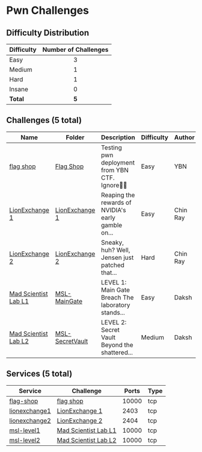
# Pwn Challenges

## Difficulty Distribution
| Difficulty | Number of Challenges |
|------------|:--------------------:|
| Easy | 3 |
| Medium | 1 |
| Hard | 1 |
| Insane | 0 |
| **Total** | **5** |

## Challenges (5 total)
| Name | Folder | Description | Difficulty | Author |
|------|--------|-------------|------------|--------|
| [flag shop](<./Flag Shop>) | [Flag Shop](<./Flag Shop>) | Testing pwn deployment from YBN CTF. Ignore | Easy | YBN |
| [LionExchange 1](<./LionExchange 1>) | [LionExchange 1](<./LionExchange 1>) | Reaping the rewards of NVIDIA's early gamble on... | Easy | Chin Ray |
| [LionExchange 2](<./LionExchange 2>) | [LionExchange 2](<./LionExchange 2>) | Sneaky, huh? Well, Jensen just patched that... | Hard | Chin Ray |
| [Mad Scientist Lab L1](<./MSL-MainGate>) | [MSL-MainGate](<./MSL-MainGate>) | LEVEL 1: Main Gate Breach The laboratory stands... | Easy | Daksh |
| [Mad Scientist Lab L2](<./MSL-SecretVault>) | [MSL-SecretVault](<./MSL-SecretVault>) | LEVEL 2: Secret Vault Beyond the shattered... | Medium | Daksh |

## Services (5 total)
| Service | Challenge | Ports | Type |
|---------|-----------|-------|------|
| [flag-shop](<./Flag Shop/service/flag-shop>) | [flag shop](<./Flag Shop>) | 10000 | tcp |
| [lionexchange1](<./LionExchange 1/service/lionexchange1>) | [LionExchange 1](<./LionExchange 1>) | 2403 | tcp |
| [lionexchange2](<./LionExchange 2/service/lionexchange2>) | [LionExchange 2](<./LionExchange 2>) | 2404 | tcp |
| [msl-level1](<./MSL-MainGate/service/level-one-service>) | [Mad Scientist Lab L1](<./MSL-MainGate>) | 10000 | tcp |
| [msl-level2](<./MSL-SecretVault/service/level-two>) | [Mad Scientist Lab L2](<./MSL-SecretVault>) | 10000 | tcp |
